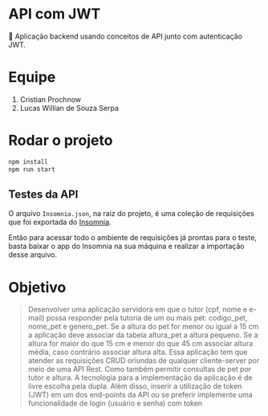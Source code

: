 # API com JWT
🔑 Aplicação backend usando conceitos de API junto com autenticação JWT.

# Equipe

1. Cristian Prochnow
2. Lucas Willian de Souza Serpa

# Rodar o projeto
```bash
npm install
npm run start
```

## Testes da API

O arquivo `Insomnia.json`, na raiz do projeto, é uma coleção de requisições que foi exportada do [Insomnia][insomnia-site].

Então para acessar todo o ambiente de requisições já prontas para o teste, basta baixar o app do Insomnia na sua máquina e realizar a importação desse arquivo.

# Objetivo

> Desenvolver uma aplicação servidora em que o tutor (cpf, nome e e-mail) possa responder pela tutoria de um ou mais pet: codigo_pet, nome_pet e genero_pet. Se a altura do pet for menor ou igual a 15 cm a aplicação deve associar da tabela altura_pet a altura pequeno. Se a altura for maior do que 15 cm e menor do que 45 cm associar altura média, caso contrário associar altura alta. Essa aplicação tem que atender as requisições CRUD oriundas de qualquer cliente-server por meio de uma API Rest. Como também permitir consultas de pet por tutor e altura. A tecnologia para a implementação da aplicação é de livre escolha pela dupla. Além disso, inserir a utilização de token (JWT) em um dos end-points da API ou se preferir implemente uma funcionalidade de login (usuário e senha) com token

[insomnia-site]: https://insomnia.rest/